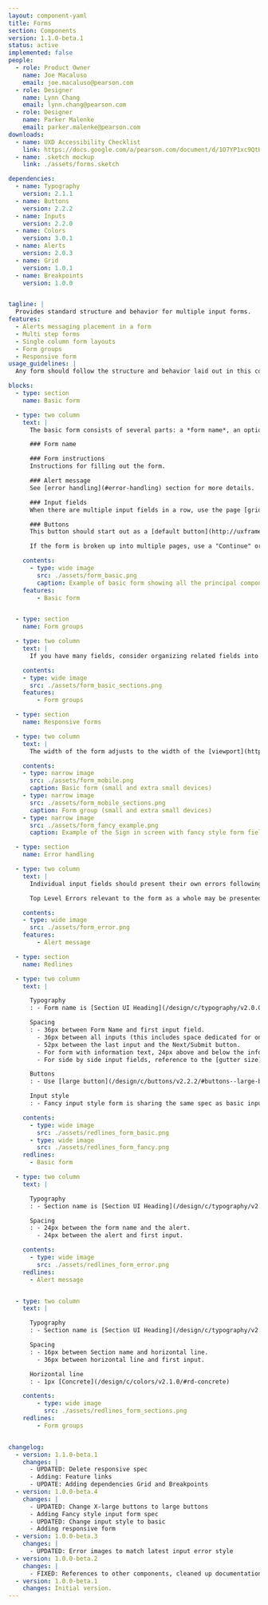 ```yaml
---
layout: component-yaml
title: Forms
section: Components
version: 1.1.0-beta.1
status: active
implemented: false
people:
  - role: Product Owner
    name: Joe Macaluso
    email: joe.macaluso@pearson.com
  - role: Designer
    name: Lynn Chang
    email: lynn.chang@pearson.com
  - role: Designer
    name: Parker Malenke
    email: parker.malenke@pearson.com
downloads:
  - name: UXD Accessibility Checklist
    link: https://docs.google.com/a/pearson.com/document/d/1O7YP1xc9QtHbVB4sugeWG585RXJbNZIT81H5EBPH9ps/edit?usp=sharing
  - name: .sketch mockup
    link: ./assets/forms.sketch

dependencies:
  - name: Typography
    version: 2.1.1
  - name: Buttons
    version: 2.2.2
  - name: Inputs
    version: 2.2.0
  - name: Colors
    version: 3.0.1
  - name: Alerts
    version: 2.0.3
  - name: Grid
    version: 1.0.1
  - name: Breakpoints
    version: 1.0.0


tagline: |
  Provides standard structure and behavior for multiple input forms.
features:
  - Alerts messaging placement in a form
  - Multi step forms
  - Single column form layouts
  - Form groups
  - Responsive form
usage_guidelines: |
  Any form should follow the structure and behavior laid out in this component.

blocks:
  - type: section
    name: Basic form

  - type: two column
    text: |
      The basic form consists of several parts: a *form name*, an optional *alert message*, one or more *input fields*, and *primary/secondary* action buttons.

      ### Form name

      ### Form instructions
      Instructions for filling out the form.

      ### Alert message
      See [error handling](#error-handling) section for more details.

      ### Input fields
      When there are multiple input fields in a row, use the page [grid](/c/grid/v1.0.1/#rd-grid). to define the spacing between.

      ### Buttons
      This button should start out as a [default button](http://uxframework.pearson.com/c/buttons/v2.2.2/#buttons--default-button) and become a [primary](http://uxframework.pearson.com/c/buttons/v2.2.2/#buttons--primary-button) or [CTA](http://uxframework.pearson.com/c/buttons/v2.2.2/#buttons--cta-button) button once the form has been completely filled out.

      If the form is broken up into multiple pages, use a "Continue" or "Next" button to advance in the form series. Maintain the same Form Name between each page. You should also include some UI for returning to previous steps in the process, where possible.

    contents:
      - type: wide image
        src: ./assets/form_basic.png
        caption: Example of basic form showing all the principal components
    features:
        - Basic form


  - type: section
    name: Form groups

  - type: two column
    text: |
      If you have many fields, consider organizing related fields into groups. Each group can have a section title. The form groups consist sections titles and follow by horizontal line and input field.

    contents:
    - type: wide image
      src: ./assets/form_basic_sections.png      
    features:
        - Form groups

  - type: section
    name: Responsive forms

  - type: two column
    text: |
      The width of the form adjusts to the width of the [viewport](http://uxframework.pearson.com/c/breakpoints/).

    contents:
    - type: narrow image
      src: ./assets/form_mobile.png
      caption: Basic form (small and extra small devices)
    - type: narrow image
      src: ./assets/form_mobile_sections.png
      caption: Form group (small and extra small devices)
    - type: narrow image
      src: ./assets/form_fancy_example.png
      caption: Example of the Sign in screen with fancy style form fields

  - type: section
    name: Error handling

  - type: two column
    text: |
      Individual input fields should present their own errors following the styles dictated in the [inputs components](http://pearson-higher-ed.github.io/design/c/inputs/#information-error-text). Fields with errors should always be accompanied by error text, unless a top level error message is sufficient to understand and fix the problems.

      Top Level Errors relevant to the form as a whole may be presented above the first input and below the form name. Refer to [alerts components](http://uxframework.pearson.com/c/alerts/)  

    contents:
    - type: wide image
      src: ./assets/form_error.png   
    features:
        - Alert message

  - type: section
    name: Redlines

  - type: two column
    text: |

      Typography
      : - Form name is [Section UI Heading](/design/c/typography/v2.0.0-beta.7/#rd-ui-headings-section-basic), defaults to basic.

      Spacing
      : - 36px between Form Name and first input field.
        - 36px between all inputs (this includes space dedicated for one line of error text).
        - 52px between the last input and the Next/Submit button.
        - For form with information text, 24px above and below the information text and form title/first input field.
        - For side by side input fields, reference to the [gutter size](/c/grid/v1.0.1/#rd-grid).

      Buttons
      : - Use [large button](/design/c/buttons/v2.2.2/#buttons--large-button).

      Input style
      : - Fancy input style form is sharing the same spec as basic input style form.

    contents:
      - type: wide image
        src: ./assets/redlines_form_basic.png
      - type: wide image
        src: ./assets/redlines_form_fancy.png
    redlines:
      - Basic form

  - type: two column
    text: |

      Typography
      : - Section name is [Section UI Heading](/design/c/typography/v2.0.0-beta.7/#rd-ui-headings-section-basic), defaults to basic.

      Spacing
      : - 24px between the form name and the alert.
        - 24px between the alert and first input.

    contents:
      - type: wide image
        src: ./assets/redlines_form_error.png
    redlines:
      - Alert message


  - type: two column
    text: |

      Typography
      : - Section name is [Section UI Heading](/design/c/typography/v2.0.0-beta.7/#rd-ui-headings-section-basic), defaults to basic

      Spacing
      : - 16px between Section name and horizontal line.
        - 36px between horizontal line and first input.

      Horizontal line
      : - 1px [Concrete](/design/c/colors/v2.1.0/#rd-concrete)

    contents:
        - type: wide image
          src: ./assets/redlines_form_sections.png
    redlines:
        - Form groups


changelog:
  - version: 1.1.0-beta.1
    changes: |
      - UPDATED: Delete responsive spec
      - Adding: Feature links
      - UPDATE: Adding dependencies Grid and Breakpoints
  - version: 1.0.0-beta.4
    changes: |
      - UPDATED: Change X-large buttons to large buttons
      - Adding Fancy style input form spec
      - UPDATED: Change input style to basic
      - Adding responsive form
  - version: 1.0.0-beta.3
    changes: |
      - UPDATED: Error images to match latest input error style
  - version: 1.0.0-beta.2
    changes: |
      - FIXED: References to other components, cleaned up documentation in general
  - version: 1.0.0-beta.1
    changes: Initial version.
---
```

